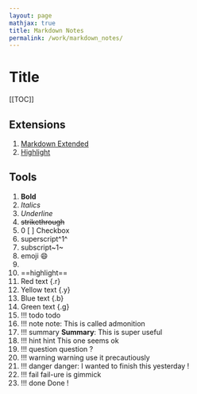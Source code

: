 ```yaml
---
layout: page
mathjax: true
title: Markdown Notes
permalink: /work/markdown_notes/
---
```


# Title

[[TOC]]


## Extensions
1. [Markdown Extended](https://marketplace.visualstudio.com/items?itemName=jebbs.markdown-extended)
2. [Highlight](https://marketplace.visualstudio.com/items?itemName=fabiospampinato.vscode-highlight)

## Tools
1. **Bold**
2. *Italics*
3. _Underline_
4. ~~strikethrough~~
5. 0 [ ] Checkbox
6. superscript^1^
7. subscript~1~
8. emoji :smile:
9. [^f1]: Footnote sadsad
10. ==highlight==
11. Red text {.r}
12. Yellow text {.y}
13. Blue text {.b}
12. Green text {.g}
14. !!! todo todo
15. !!! note note: This is called admonition
16. !!! summary **Summary**: This is super useful
17. !!! hint hint This one seems ok
18. !!! question question ? 
19. !!! warning warning use it precautiously
20. !!! danger danger: I wanted to finish this yesterday !
21. !!! fail fail-ure is gimmick
22. !!! done Done !
